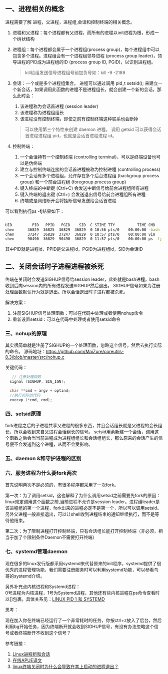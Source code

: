 
## 一、进程相关的概念

进程需要了解 进程，父进程，进程组,会话和控制终端的相关概念。

1. 进程和父进程：每个进程都有父进程，而所有的进程以init进程为根，形成一个树状结构   

2. 进程组：每个进程都会属于一个进程组(process group)，每个进程组中可以包含多个进程。进程组会有一个进程组领导进程 (process group leader)，领导进程的PID成为进程组的ID (process group ID, PGID)，以识别进程组。
    > kill给组发送信号进程组号前加负号如：kill -9 -2189

3. 会话：一个或是多个进程组集合。 进程可以通过调用 pid_t setsid(); 来建立一个新会话，如果调用此函数的进程不是进程组长，就会创建一个新的会话，那么此时会：
    1. 该进程称为会话首进程 (session leader)
    2. 该进程称为进程组组长
    3. 该进程没有控制终端，即使之前有控制终端这种联系也会断掉
    >可以使用第三个特性来创建 daemon 进程。 调用 getsid 可以获得会话首进程进程组 pid，也就是会话首进程进程 id。
    
 4. 控制终端：
     1. 一个会话持有一个控制终端 (controlling terminal)，可以是终端设备也可以是伪终端
     2. 建立与控制终端连接的会话首进程被称为控制进程 (controlling process)
     3. 一个会话有多个进程组，允许存在多个后台进程组 (backgroup process group) 和一个前台进程组 (foregroup process group)
     4. 键入终端的中断键 (Ctrl+C) 会发送中断信号给前台进程组所有进程
     5. 键入终端的退出键 (Ctrl+\) 会发送退出信号给前台进程组所有进程
     6. 终端或是网络断开会将挂断信号发送给会话首进程
     
可以看到执行ps -fj结果如下：

```bash

UID         PID   PPID   PGID    SID  C STIME TTY          TIME CMD
chen      36829  36825  36829  36829  0 10:56 pts/0    00:00:00 -bash
chen      37247  36829  37247  36829  0 10:57 pts/0    00:00:00 vim
chen      90490  36829  90490  36829  0 11:57 pts/0    00:00:00 ps -fj

```
其中PID就是进程id，PPID是父进程id，PGID为进程组id，SID为会话ID

## 二、关闭会话时子进程进程被杀死

终端在关闭时会发送SIGHUP信号给session leader，此处就是bash进程，bash收到后向session内的所有进程发送SIGHUP然后退出。
SIGHUP信号如果为注册处理函数默认行为就是退出。所以会话退出时子进程都被杀死。

解决方案：
1. 注册SIGHUP信号处理函数：可以在代码中处理或者使用nohup命令
2. 重新设置setsid：可以在代码中处理或者使用setsid命令
 
### 三、nohup的原理

其实很简单就是注册了SIGHUP的一个处理函数，忽略这个信号，然后去执行实际的命令。
源码地址：https://github.com/MaiZure/coreutils-8.3/blob/master/src/nohup.c

关键代码：

```c
   // 注册处理函数
  signal (SIGHUP, SIG_IGN);

  char **cmd = argv + optind;
  //执行实际的代码
  execvp (*cmd, cmd);
```
### 四、setsid原理

fork进程之后的子进程共享父进程的很多东西，并且会话组长就是父进程的会长组长，所以会收到来自父进程会话组长的信号。
setsid用余新建一个会话，调用这个函数之后会当当前进程成为进程组组长和会话组组长，那么原来的会话产生的信号便不会发送到这个进程，从而不会受影响。

### 五、daemon &和守护进程的区别



### 六、服务进程为什么要fork两次

首先说明两次不是必须的，有很多程序都采用了一次fork。

第一次：为了调用setsid，这也解释了为什么调用setsid之前需要先fork的原因：
linux规定调用这个函数之前,当前进程不允许是session leader。进程组leader是该进程组的第一个进程，fork出来的进程必定不是第一个，所以可以调用setsid。另外父进程一般直接退出，可以让shell收到进程结束的通知继续执行，而不是等待他结束。

第二次：为了限制进程打开控制终端，只有会话组长能打开控制终端（非必须，相当于加了个限制条件Daemon不需要打开终端）


### 七、systemd管理daemon

现在很多的linux发行版都采用systemd来代替原来的init程序，systemd提供了很优秀的进程管理功能，我们需要注册服务时可以利用systemd功能，可以参看鸟哥的systemd介绍。
 
另外补充点内核进程和Systemd进程：  
0号进程为内核进程，1号为Systemd进程，其他还有些内核进程在ps命令查看时以[]包裹。具体关系见：[LINUX PID 1 和 SYSTEMD](https://coolshell.cn/articles/17998.html)



思考：

现在加入你在终端已经运行了一个非常耗时的任务，你按ctrl+z放入了后台，然后利用bg开始任务，因为终端断开就会收到SIGHUP信号，有没有办法忽略这个信号或者终端断开不收到这个信号？

参考链接：

1. [Linux进程组和会话](https://my.oschina.net/hosee/blog/507098)
2. [在线APUE译文](http://zdyi.com/books/apue/)
3. [linux终端关闭时为什么会导致在其上启动的进程退出？](https://blog.csdn.net/ybxuwei/article/details/77149575)